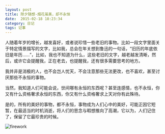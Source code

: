 ```yaml
---
layout: post
title: 除夕随想-烟花虽美，却不永恒
date:  2015-02-18 18:23:34   
category: 日记
tags: 记事
---
```


人随着年岁的增长，越发喜好，或者说珍惜一些老旧的事物。比如一段文字里面关于特定情景描写的文字，比如我，总会在年关想到鲁迅的一句话，“旧历的年底依旧是年历……”，比如，我也不知道为什么，这些老旧的文字，越老越发清晰，然后，或许它会提醒我，正在老去，也提醒我，还有很多需要思考的地方。

我并非是消极的人，也不会岂人忧天，不会注意那些无法更改，也不喜欢，甚至讨厌那些不永恒的事物。

当然，我知道人们可能会说，世间哪有永恒的东西呢？甚至连感情，也不永恒，你又有什么资格奢求永恒的东西，你又有什么资格奢求上天对你有此殊待。

是的，所有的美好的事物，都不永恒，事物成为人们心中的美好，可能正因它短暂，在最适当的时机消逝，将人们的思念与暇想推向了高潮，它以为，人们记住了，保留了它最珍贵的时候。

![firework](http://shamospace.qiniudn.com/fireworks.jpg)




















